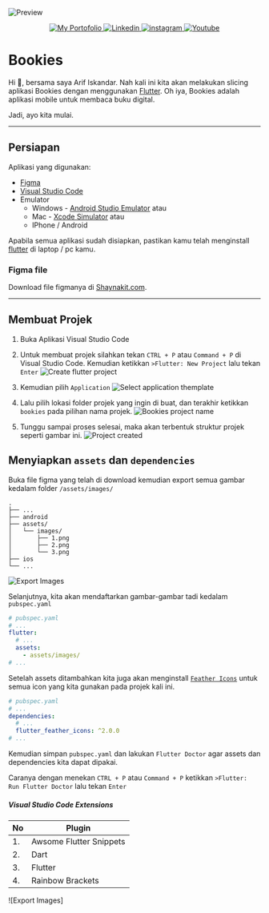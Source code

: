 ![Preview](/docs/images/video-example.gif)

<p align="center">
<a href="https://arifisme.dev/">
<img src="https://img.shields.io/badge/my_portfolio-000?style=for-the-badge&logo=google-chrome&logoColor=white" alt="My Portofolio"/>
</a>

<a href="https://id.linkedin.com/in/cuunoong/">
<img src="https://img.shields.io/badge/linkedin-0A66C2?style=for-the-badge&logo=linkedin&logoColor=white" alt="Linkedin"/>
</a>

<a href="https://instagram.com/cuunoong/">
<img src="https://img.shields.io/badge/instagram-E7486C?style=for-the-badge&logo=instagram&logoColor=white" alt="instagram"/>
</a>

<a href="https://www.youtube.com/channel/UCrjziO1uYfcBxbcTNjB2M_w">
<img src="https://img.shields.io/badge/youtube-FF0000?style=for-the-badge&logo=youtube&logoColor=white" alt="Youtube"/>
</a>
</p>

# Bookies

Hi 👋, bersama saya Arif Iskandar.
Nah kali ini kita akan melakukan slicing aplikasi Bookies dengan menggunakan [Flutter](https://flutter.io/). Oh iya, Bookies adalah aplikasi mobile untuk membaca buku digital.

Jadi, ayo kita mulai.

---

## Persiapan

Aplikasi yang digunakan:

- [Figma](https://www.figma.com)
- [Visual Studio Code](https://code.visualstudio.com/)
- Emulator
  - Windows - [Android Studio Emulator](https://developer.android.com/studio) atau
  - Mac - [Xcode Simulator](https://developer.apple.com/xcode/) atau
  - IPhone / Android

Apabila semua aplikasi sudah disiapkan, pastikan kamu telah menginstall [flutter](https://docs.flutter.dev/get-started/install) di laptop / pc kamu.

### Figma file

Download file figmanya di [Shaynakit.com](https://shaynakit.com/details/bookies-read-digital-book-app).

---

## Membuat Projek

1. Buka Aplikasi Visual Studio Code

2. Untuk membuat projek silahkan tekan `CTRL + P` atau `Command + P` di Visual Studio Code. Kemudian ketikkan `>Flutter: New Project` lalu tekan `Enter`
   ![Create flutter project](/docs/images/create-flutter-project.png)
3. Kemudian pilih `Application`
   ![Select application themplate](/docs/images/select-application-themplate.png)
4. Lalu pilih lokasi folder projek yang ingin di buat, dan terakhir ketikkan `bookies` pada pilihan nama projek.
   ![Bookies project name](/docs/images/bookies-project-name.png)
5. Tunggu sampai proses selesai, maka akan terbentuk struktur projek seperti gambar ini.
   ![Project created](/docs/images/project-created.png)

## Menyiapkan `assets` dan `dependencies`

Buka file figma yang telah di download kemudian export semua gambar kedalam folder `/assets/images/`

```
.
├── ...
├── android
├── assets/
│   └── images/
│       ├── 1.png
│       ├── 2.png
│       └── 3.png
├── ios
└── ...
```

![Export Images](/docs/images/image-export.png)

Selanjutnya, kita akan mendaftarkan gambar-gambar tadi kedalam `pubspec.yaml`

```yaml
# pubspec.yaml
# ...
flutter:
  # ...
  assets:
    - assets/images/
# ...
```

Setelah assets ditambahkan kita juga akan menginstall [`Feather Icons`](https://feathericons.com/) untuk semua icon yang kita gunakan pada projek kali ini.

```yaml
# pubspec.yaml
# ...
dependencies:
  # ...
  flutter_feather_icons: ^2.0.0
# ...
```

Kemudian simpan `pubspec.yaml` dan lakukan `Flutter Doctor` agar assets dan dependencies kita dapat dipakai.

Caranya dengan menekan `CTRL + P` atau `Command + P` ketikkan `>Flutter: Run Flutter Doctor` lalu tekan `Enter`

##### Visual Studio Code Extensions

| No  | Plugin                  |
| --- | ----------------------- |
| 1.  | Awsome Flutter Snippets |
| 2.  | Dart                    |
| 3.  | Flutter                 |
| 4.  | Rainbow Brackets        |

![Export Images]
